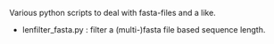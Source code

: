 Various python scripts to deal with fasta-files and a like.

* lenfilter_fasta.py : filter a (multi-)fasta file based sequence length. 